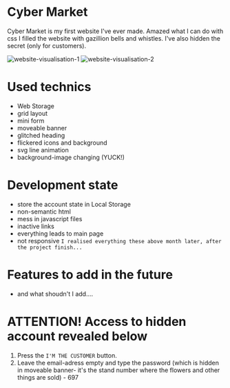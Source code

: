 # Cyber Market
Cyber Market is my first website I've ever made. Amazed what I can do with css I filled the website with gazillion bells and whistles. I've also hidden the secret (only for customers).

![website-visualisation-1](https://marcelina-hasiak.github.io/cyber-market/website-visualisation-1.png)
![website-visualisation-2](https://marcelina-hasiak.github.io/cyber-market/website-visualisation-2.png)

# Used technics
- Web Storage
- grid layout
- mini form
- moveable banner
- glitched heading
- flickered icons and background
- svg line animation
- background-image changing (YUCK!)

# Development state
- store the account state in Local Storage
- non-semantic html
- mess in javascript files
- inactive links
- everything leads to main page
- not responsive
`I realised everything these above month later, after the project finish... `

# Features to add in the future
- and what shoudn't I add....

#  ATTENTION! Access to hidden account revealed below
1) Press the `I'M THE CUSTOMER` button.
2) Leave the email-adress empty and type the password (which is hidden in moveable banner- it's the stand number where the flowers and other things are sold) - 697